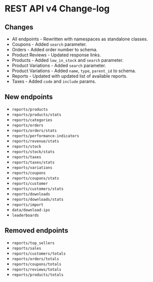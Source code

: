 # REST API v4 Change-log

## Changes

- All endpoints - Rewritten with namespaces as standalone classes.
- Coupons - Added `search` parameter.
- Orders - Added order number to schema.
- Product Reviews - Updated response links.
- Products - Added `low_in_stock` and `search` parameter.
- Product Variations - Added `search` parameter.
- Product Variations - Added `name`, `type`, `parent_id` to schema.
- Reports - Updated with updated list of available reports.
- Taxes - Added `code` and `include` params.

## New endpoints

- `reports/products`
- `reports/products/stats`
- `reports/categories`
- `reports/orders`
- `reports/orders/stats`
- `reports/performance-indicators`
- `reports/revenue/stats`
- `reports/stock`
- `reports/stock/stats`
- `reports/taxes`
- `reports/taxes/stats`
- `reports/variations`
- `reports/coupons`
- `reports/coupons/stats`
- `reports/customer`
- `reports/customers/stats`
- `reports/downloads`
- `reports/downloads/stats`
- `reports/import`
- `data/download-ips`
- `leaderboards`

## Removed endpoints

- `reports/top_sellers`
- `reports/sales`
- `reports/customers/totals`
- `reports/orders/totals`
- `reports/coupons/totals`
- `reports/reviews/totals`
- `reports/products/totals`

